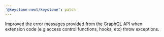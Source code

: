 ```yaml
---
'@keystone-next/keystone': patch
---
```


Improved the error messages provided from the GraphQL API when extension code (e.g access control functions, hooks, etc) throw exceptions.
